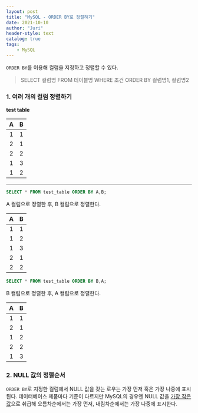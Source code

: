 ```yaml
---
layout: post
title: "MySQL - ORDER BY로 정렬하기"
date: 2021-10-10
author: "Juri"
header-style: text
catalog: true
tags:
    - MySQL
---
```

`ORDER BY`를 이용해 컬럼을 지정하고 정렬할 수 있다.

> SELECT 컬럼명 FROM 테이블명 WHERE 조건 ORDER BY 컬럼명1, 컬럼명2

### 1. 여러 개의 컬럼 정렬하기
   
**test table**

|A|B|
|:---:|:---:|
|1|1|
|2|1|
|2|2|
|1|3|
|1|2|

--------

```sql
SELECT * FROM test_table ORDER BY A,B;
```
A 컬럼으로 정렬한 후, B 컬럼으로 정렬한다.   

|A|B|
|:--:|:--:|
|1|1|
|1|2|
|1|3|
|2|1|
|2|2|

```sql
SELECT * FROM test_table ORDER BY B,A;
```
B 컬럼으로 정렬한 후, A 컬럼으로 정렬한다.

|A|B|
|:--:|:--:|
|1|1|
|2|1|
|1|2|
|2|2|
|1|3|


### 2. NULL 값의 정렬순서
`ORDER BY`로 지정한 컬럼에서 NULL 값을 갖는 로우는 가장 먼저 혹은 가장 나중에 표시된다.
데이터베이스 제품마다 기준이 다르지만 MySQL의 경우엔 NULL 값을 <u>가장 작은 값</u>으로 취급해 오름차순에서는 가장 먼저, 내림차순에서는 가장 나중에 표시한다.